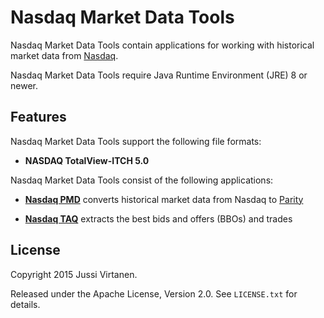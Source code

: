 Nasdaq Market Data Tools
========================

Nasdaq Market Data Tools contain applications for working with historical
market data from [Nasdaq][].

  [Nasdaq]: http://nasdaq.com

Nasdaq Market Data Tools require Java Runtime Environment (JRE) 8 or newer.


Features
--------

Nasdaq Market Data Tools support the following file formats:

- **NASDAQ TotalView-ITCH 5.0**

Nasdaq Market Data Tools consist of the following applications:

- [**Nasdaq PMD**](applications/pmd) converts historical market data from
  Nasdaq to [Parity][]

- [**Nasdaq TAQ**](nasdaq-taq) extracts the best bids and offers (BBOs) and
  trades

  [Parity]: https://github.com/paritytrading/parity


License
-------

Copyright 2015 Jussi Virtanen.

Released under the Apache License, Version 2.0. See `LICENSE.txt` for details.
